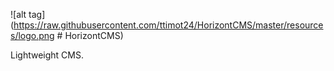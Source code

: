 ![alt tag](https://raw.githubusercontent.com/ttimot24/HorizontCMS/master/resources/logo.png # HorizontCMS)

Lightweight CMS.
